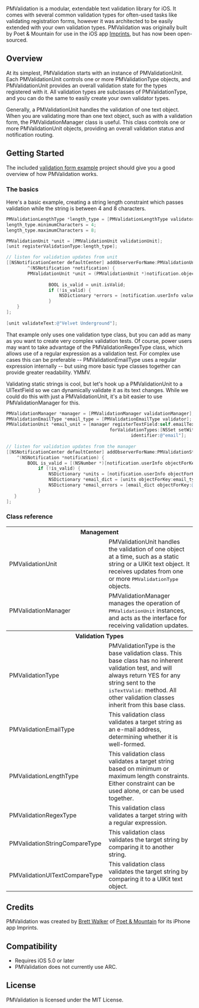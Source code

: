 PMValidation is a modular, extendable text validation library for iOS. It comes with several common validation types for often-used tasks like validating registration forms, however it was architected to be easily extended with your own validation types. PMValidation was originally built by Poet & Mountain for use in the iOS app [Imprints](https://itunes.apple.com/app/imprints/id577195548?mt=8), but has now been open-sourced.

## Overview

At its simplest, PMValidation starts with an instance of PMValidationUnit. Each PMValidationUnit controls one or more PMValidationType objects, and PMValidationUnit provides an overall validation state for the types registered with it. All validation types are subclasses of PMValidationType, and you can do the same to easily create your own validator types. 

Generally, a PMValidationUnit handles the validation of one text object. When you are validating more than one text object, such as with a validation form, the PMValidationManager class is useful. This class controls one or more PMValidationUnit objects, providing an overall validation status and notification routing.

## Getting Started

The included [validation form example]() project should give you a good overview of how PMValidation works.


### The basics

Here's a basic example, creating a string length constraint which passes validation while the string is between 4 and 8 characters.

``` objective-c
PMValidationLengthType *length_type = [PMValidationLengthType validator];
length_type.minimumCharacters = 4;
length_type.maximumCharacters = 8;

PMValidationUnit *unit = [PMValidationUnit validationUnit];
[unit registerValidationType:length_type];

// listen for validation updates from unit
[[NSNotificationCenter defaultCenter] addObserverForName:PMValidationUnitUpdateNotification object:unit queue:nil usingBlock:
		^(NSNotification *notification) {
        PMValidationUnit *unit = (PMValidationUnit *)notification.object;
        
				BOOL is_valid = unit.isValid;
				if (!is_valid) {
					NSDictionary *errors = [notification.userInfo valueForKey:@"errors"];
				}   
    }
];
 
[unit validateText:@"Velvet Underground"];
```

That example only uses one validation type class, but you can add as many as you want to create very complex validation tests. Of course, power users may want to take advantage of the PMValidationRegexType class, which allows use of a regular expression as a validation test. For complex use cases this can be preferable -- PMValidationEmailType uses a regular expression internally -- but using more basic type classes together can provide greater readability. YMMV.

Validating static strings is cool, but let's hook up a PMValidationUnit to a UITextField so we can dynamically validate it as its text changes. While we could do this with just a PMValidationUnit, it's a bit easier to use PMValidationManager for this.

```objective-c
PMValidationManager *manager = [PMValidationManager validationManager];
PMValidationEmailType *email_type = [PMValidationEmailType validator];
PMValidationUnit *email_unit = [manager registerTextField:self.emailTextField
                                       forValidationTypes:[NSSet setWithObjects:email_type, nil]
                                               identifier:@"email"];
																							 
// listen for validation updates from the manager
[[NSNotificationCenter defaultCenter] addObserverForName:PMValidationStatusNotification object:manager queue:nil usingBlock:
	^(NSNotification *notification) {
    	BOOL is_valid = [(NSNumber *)[notification.userInfo objectForKey:@"status"] boolValue];
			if (!is_valid) {
				NSDictionary *units = [notification.userInfo objectForKey:@"units"];
				NSDictionary *email_dict = [units objectForKey:email_type.identifier];
				NSDictionary *email_errors = [email_dict objectForKey:@"errors"];
			} 
   }
];
```

### Class reference

<table>
  <tr><th colspan="2" style="text-align:center;">Management</th></tr>
  <tr>
    <td>PMValidationUnit</td>
    <td>PMValidationUnit handles the validation of one object at a time, such as a static string or a UIKit text object. It receives updates from one or more <tt>PMValidationType</tt> objects.</td>
  </tr>
  <tr>
    <td>PMValidationManager</td>
    <td>PMValidationManager manages the operation of <tt>PMValidationUnit</tt> instances, and acts as the interface for receiving validation updates.</td>
  </tr>
	
  <tr><th colspan="2" style="text-align:center;">Validation Types</th></tr>
  <tr>
    <td>PMValidationType</td>
    <td>PMValidationType is the base validation class. This base class has no inherent validation test, and will always return YES for any string sent to the <tt>isTextValid:</tt> method. All other validation classes inherit from this base class.</td>
  </tr>
  <tr>
    <td>PMValidationEmailType</td>
    <td>This validation class validates a target string as an e-mail address, determining whether it is well-formed.</td>
  </tr>
  <tr>
    <td>PMValidationLengthType</td>
    <td>This validation class validates a target string based on minimum or maximum length constraints. Either constraint can be used alone, or can be used together.</td>
  </tr>
  <tr>
    <td>PMValidationRegexType</td>
    <td>This validation class validates a target string with a regular expression.</td>
  </tr>
  <tr>
    <td>PMValidationStringCompareType</td>
    <td>This validation class validates the target string by comparing it to another string.</td>
  </tr>
  <tr>
    <td>PMValidationUITextCompareType</td>
    <td>This validation class validates the target string by comparing it to a UIKit text object.</td>
  </tr>
			
  <tr>
</table>
		
## Credits

PMValidation was created by [Brett Walker](https://twitter.com/petsound) of [Poet & Mountain](http://poetmountain.com) for its iPhone app Imprints.

## Compatibility

* Requires iOS 5.0 or later
* PMValidation does not currently use ARC.

## License

PMValidation is licensed under the MIT License.